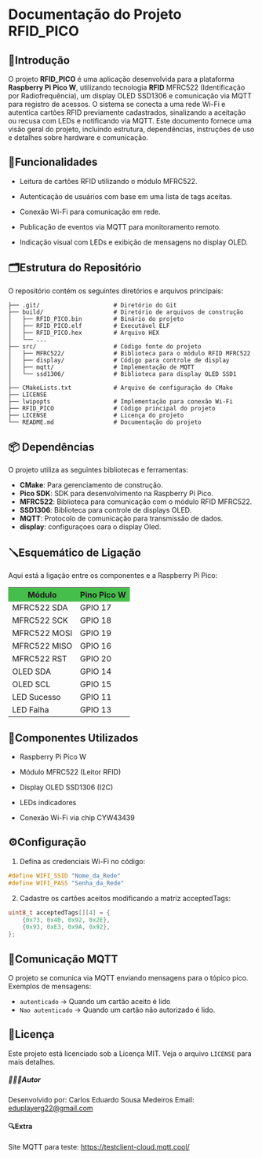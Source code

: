 # Documentação do Projeto RFID_PICO

## 📄Introdução

O projeto **RFID_PICO** é uma aplicação desenvolvida para a plataforma **Raspberry Pi Pico W**, utilizando tecnologia **RFID** 
MFRC522 (Identificação por Radiofrequência), um display OLED SSD1306 e comunicação via MQTT para registro de acessos. O sistema se conecta a uma rede Wi-Fi e autentica cartões RFID previamente cadastrados, sinalizando a aceitação ou recusa com LEDs e notificando via MQTT. Este documento fornece uma visão geral do projeto, incluindo estrutura, dependências, instruções de uso e detalhes sobre hardware e comunicação.

## 📝Funcionalidades
* Leitura de cartões RFID utilizando o módulo MFRC522.

* Autenticação de usuários com base em uma lista de tags aceitas.

* Conexão Wi-Fi para comunicação em rede.

* Publicação de eventos via MQTT para monitoramento remoto.

* Indicação visual com LEDs e exibição de mensagens no display OLED.

## 🗂Estrutura do Repositório

O repositório contém os seguintes diretórios e arquivos principais:

```RFID_PICO/
├── .git/                     # Diretório do Git
├── build/                    # Diretório de arquivos de construção
│   ├── RFID_PICO.bin         # Binário do projeto
│   ├── RFID_PICO.elf         # Executável ELF
│   ├── RFID_PICO.hex         # Arquivo HEX
│   └── ...
├── src/                      # Código fonte do projeto
│   ├── MFRC522/              # Biblioteca para o módulo RFID MFRC522
│   ├── display/              # Código para controle de display
│   ├── mqtt/                 # Implementação de MQTT
│   └── ssd1306/              # Biblioteca para display OLED SSD1
│   
├── CMakeLists.txt            # Arquivo de configuração do CMake
├── LICENSE
├── lwipopts                  # Implementação para conexão Wi-Fi
├── RFID_PICO                 # Código principal do projeto
├── LICENSE                   # Licença do projeto
└── README.md                 # Documentação do projeto
```

## 📦 Dependências

O projeto utiliza as seguintes bibliotecas e ferramentas:

- **CMake**: Para gerenciamento de construção.
- **Pico SDK**: SDK para desenvolvimento na Raspberry Pi Pico.
- **MFRC522**: Biblioteca para comunicação com o módulo RFID MFRC522.
- **SSD1306**: Biblioteca para controle de displays OLED.
- **MQTT**: Protocolo de comunicação para transmissão de dados.
- **display**: configuraçoes oara o display Oled.


## 🪛Esquemático de Ligação

Aqui está a ligação entre os componentes e a Raspberry Pi Pico:

<table>
  <tr style="background-color:rgb(69, 190, 75);">
    <th>Módulo</th>
    <th>Pino Pico W</th>
  </tr>
  <tr>
    <td>MFRC522 SDA</td>
    <td>GPIO 17</td>
  </tr>
  <tr>
    <td>MFRC522 SCK</td>
    <td>GPIO 18</td>
  </tr>
  <tr>
    <td>MFRC522 MOSI</td>
    <td>GPIO 19</td>
  </tr>
  <tr>
    <td>MFRC522 MISO</td>
    <td>GPIO 16</td>
  </tr>
  <tr>
    <td>MFRC522 RST</td>
    <td>GPIO 20</td>
  </tr>
  <tr>
    <td>OLED SDA</td>
    <td>GPIO 14</td>
  </tr>
  <tr>
    <td>OLED SCL</td>
    <td>GPIO 15</td>
  </tr>
  <tr>
    <td>LED Sucesso</td>
    <td>GPIO 11</td>
  </tr>
  <tr>
    <td>LED Falha</td>
    <td>GPIO 13</td>
  </tr>
</table>

## 🔩Componentes Utilizados

* Raspberry Pi Pico W

* Módulo MFRC522 (Leitor RFID)

* Display OLED SSD1306 (I2C)

* LEDs indicadores

* Conexão Wi-Fi via chip CYW43439

## ⚙️Configuração

1. Defina as credenciais Wi-Fi no código:
``` C
#define WIFI_SSID "Nome_da_Rede"
#define WIFI_PASS "Senha_da_Rede"
```
2. Cadastre os cartões aceitos modificando a matriz acceptedTags:

``` C
uint8_t acceptedTags[][4] = {
    {0x73, 0x40, 0x92, 0x2E},
    {0x93, 0xE3, 0x9A, 0x92},
};
```
## 🛜Comunicação MQTT

O projeto se comunica via MQTT enviando mensagens para o tópico pico. Exemplos de mensagens:
* ```autenticado``` → Quando um cartão aceito é lido
* ```Nao autenticado``` → Quando um cartão não autorizado é lido.

## 🪪Licença

Este projeto está licenciado sob a Licença MIT. Veja o arquivo `LICENSE` para mais detalhes.

##### 👨🏻‍💻Autor
Desenvolvido por:  Carlos Eduardo Sousa Medeiros
Email: eduplayerg22@gmail.com

#### 🔍Extra

Site MQTT para teste: https://testclient-cloud.mqtt.cool/